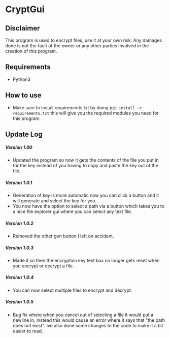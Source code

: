 # CryptGui
## Disclaimer
This program is used to encrypt files, use it at your own risk. Any damages done is not the fault of the owner or any other parties involved in the creation of this program.
## Requirements
- Python3
## How to use 
- Make sure to install requirements.txt by doing `pip install -r requirements.txt` this will give you the required modules you need for this program.
## Update Log
##### Version 1.00
- Updated the program so now it gets the contents of the file you put in for the key instead of you having to copy and paste the key out of the file.
##### Version 1.0.1
- Generation of key is more automatic now you can click a button and it will generate and select the key for you.
- You now have the option to select a path via a button which takes you to a nice file explorer gui where you can select any text file.
##### Version 1.0.2
- Removed the other gen button I left on accident.
##### Version 1.0.3
- Made it so then the encryption key text box no longer gets reset when you encrypt or decrypt a file.
##### Version 1.0.4
- You can now select multiple files to encrypt and decrypt.
##### Version 1.0.5
- Bug fix where when you cancel out of selecting a file it would put a newline in, instead this would cause an error where it says that "the path does not exist". Ive also done some changes to the code to make it a bit easier to read.
